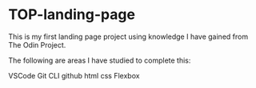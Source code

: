 # TOP-landing-page

This is my first landing page project using knowledge I have gained from The Odin Project.

The following are areas I have studied to complete this:

VSCode
Git
CLI
github
html
css
Flexbox
